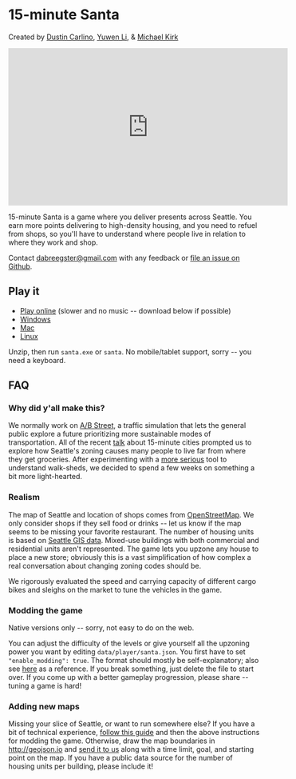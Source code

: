 # 15-minute Santa

Created by [Dustin Carlino](https://abstreet.org),
[Yuwen Li](https://www.yuwen-li.com/), &
[Michael Kirk](https://michaelkirk.github.io/)

<iframe width="560" height="315" src="https://www.youtube.com/embed/mrIsVMLZ_yc" frameborder="0" allow="autoplay; encrypted-media" allowfullscreen></iframe>

15-minute Santa is a game where you deliver presents across Seattle. You earn
more points delivering to high-density housing, and you need to refuel from
shops, so you'll have to understand where people live in relation to where they
work and shop.

Contact <dabreegster@gmail.com> with any feedback or
[file an issue on Github](https://github.com/a-b-street/abstreet/issues/new).

## Play it

- [Play online](http://play.abstreet.org/0.3.6/santa.html) (slower and no music
  -- download below if possible)
- [Windows](https://github.com/a-b-street/abstreet/releases/download/v0.3.6/abstreet_windows_v0_3_6.zip)
- [Mac](https://github.com/a-b-street/abstreet/releases/download/v0.3.6/abstreet_mac_v0_3_6.zip)
- [Linux](https://github.com/a-b-street/abstreet/releases/download/v0.3.6/abstreet_linux_v0_3_6.zip)

Unzip, then run `santa.exe` or `santa`. No mobile/tablet support, sorry -- you
need a keyboard.

## FAQ

### Why did y'all make this?

We normally work on [A/B Street](https://abstreet.org), a traffic simulation
that lets the general public explore a future prioritizing more sustainable
modes of transportation. All of the recent
[talk](https://crosscut.com/focus/2020/11/seattle-could-become-next-15-minute-city)
about 15-minute cities prompted us to explore how Seattle's zoning causes many
people to live far from where they get groceries. After experimenting with a
[more serious](fifteen_min.md) tool to understand walk-sheds, we decided to
spend a few weeks on something a bit more light-hearted.

### Realism

The map of Seattle and location of shops comes from
[OpenStreetMap](https://www.openstreetmap.org/about). We only consider shops if
they sell food or drinks -- let us know if the map seems to be missing your
favorite restaurant. The number of housing units is based on
[Seattle GIS data](https://data-seattlecitygis.opendata.arcgis.com/datasets/current-land-use-zoning-detail).
Mixed-use buildings with both commercial and residential units aren't
represented. The game lets you upzone any house to place a new store; obviously
this is a vast simplification of how complex a real conversation about changing
zoning codes should be.

We rigorously evaluated the speed and carrying capacity of different cargo bikes
and sleighs on the market to tune the vehicles in the game.

### Modding the game

Native versions only -- sorry, not easy to do on the web.

You can adjust the difficulty of the levels or give yourself all the upzoning
power you want by editing `data/player/santa.json`. You first have to set
`"enable_modding": true`. The format should mostly be self-explanatory; also see
[here](https://github.com/a-b-street/abstreet/blob/be589f7ef4f649bb5a35bfe8de0bc81a9deeb029/santa/src/session.rs#L13)
as a reference. If you break something, just delete the file to start over. If
you come up with a better gameplay progression, please share -- tuning a game is
hard!

### Adding new maps

Missing your slice of Seattle, or want to run somewhere else? If you have a bit
of technical experience, [follow this guide](../user/new_city.md) and then the
above instructions for modding the game. Otherwise, draw the map boundaries in
<http://geojson.io> and
[send it to us](https://github.com/a-b-street/abstreet/issues/new) along with a
time limit, goal, and starting point on the map. If you have a public data
source for the number of housing units per building, please include it!
